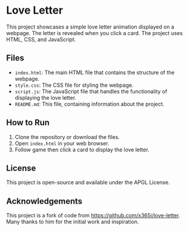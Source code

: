 # Love Letter

This project showcases a simple love letter animation displayed on a webpage. The letter is revealed when you click a card. The project uses HTML, CSS, and JavaScript.

## Files

-   `index.html`: The main HTML file that contains the structure of the webpage.
-   `style.css`: The CSS file for styling the webpage.
-   `script.js`: The JavaScript file that handles the functionality of displaying the love letter.
-   `README.md`: This file, containing information about the project.

## How to Run

1. Clone the repository or download the files.
2. Open `index.html` in your web browser.
3. Follow game then click a card to display the love letter.

## License

This project is open-source and available under the APGL License.

## Acknowledgements

This project is a fork of code from https://github.com/x365j/love-letter. Many thanks to him for the initial work and inspiration.
